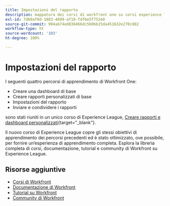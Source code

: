 ```yaml
---
title: Impostazioni del rapporto
description: mappatura dei corsi di workfront one su corsi experience league
exl-id: 7db0af0d-1083-4699-af10-fdf6e5f752e0
source-git-commit: 904ab74ed838466dc5b0bb25da451632e270c882
workflow-type: ht
source-wordcount: '103'
ht-degree: 100%

---
```


# Impostazioni del rapporto

I seguenti quattro percorsi di apprendimento di Workfront One:

* Creare una dashboard di base
* Creare rapporti personalizzati di base
* Impostazioni del rapporto
* Inviare e condividere i rapporti

sono stati riuniti in un unico corso di Experience League, [Creare rapporti e dashboard personalizzati](https://experienceleague.adobe.com/?recommended=Workfront-U-1-2022.3.reporting){target="_blank"}.

Il nuovo corso di Experience League copre gli stessi obiettivi di apprendimento dei percorsi precedenti ed è stato ottimizzato, ove possibile, per fornire un’esperienza di apprendimento completa.  Esplora la libreria completa di corsi, documentazione, tutorial e community di Workfront su Experience League.

## Risorse aggiuntive

* [Corsi di Workfront](https://experienceleague.adobe.com/?lang=it&amp;Solution=Workfront#courses)
* [Documentazione di Workfront](https://experienceleague.adobe.com/docs/workfront.html?lang=it)
* [Tutorial su Workfront](https://experienceleague.adobe.com/docs/workfront-learn/tutorials-workfront/home.html?lang=it)
* [Community di Workfront](https://experienceleaguecommunities.adobe.com/t5/workfront/ct-p/workfront)
